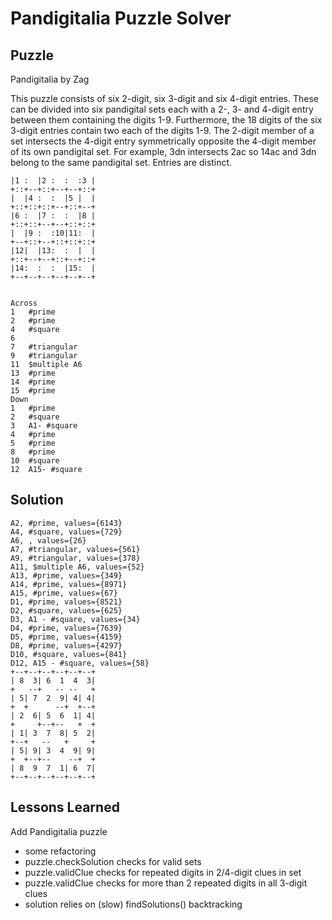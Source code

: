# Pandigitalia Puzzle Solver

## Puzzle

Pandigitalia by Zag

This puzzle consists of six 2-digit, six 3-digit and six 4-digit entries. These can be divided into six pandigital sets each with a 2-, 3- and 4-digit entry between them containing the digits 1-9. Furthermore, the 18 digits of the six 3-digit entries contain two each of the digits 1-9. The 2-digit member of a set intersects the 4-digit entry symmetrically opposite the 4-digit member of its own pandigital set. For example, 3dn intersects 2ac so 14ac and 3dn belong to the same pandigital set. Entries are distinct.

```+--+--+--+--+--+--+
|1 :  |2 :  :  :3 |
+::+--+::+--+--+::+
|  |4 :  :  |5 |  |
+::+::+::+--+::+--+
|6 :  |7 :  :  |8 |
+::+::+--+--+::+::+
|  |9 :  :10|11:  |
+--+::+--+::+::+::+
|12|  |13:  :  |  |
+::+--+--+::+--+::+
|14:  :  :  |15:  |
+--+--+--+--+--+--+


Across
1	#prime
2	#prime
4	#square
6	
7	#triangular
9	#triangular
11	$multiple A6
13	#prime
14	#prime
15	#prime
Down
1	#prime
2	#square
3	A1- #square
4	#prime
5	#prime
8	#prime
10	#square
12	A15- #square
```

## Solution

```A1, #prime, values={83}
A2, #prime, values={6143}
A4, #square, values={729}
A6, , values={26}
A7, #triangular, values={561}
A9, #triangular, values={378}
A11, $multiple A6, values={52}
A13, #prime, values={349}
A14, #prime, values={8971}
A15, #prime, values={67}
D1, #prime, values={8521}
D2, #square, values={625}
D3, A1 - #square, values={34}
D4, #prime, values={7639}
D5, #prime, values={4159}
D8, #prime, values={4297}
D10, #square, values={841}
D12, A15 - #square, values={58}
+--+--+--+--+--+--+
| 8  3| 6  1  4  3|
+   --+   -- --   +
| 5| 7  2  9| 4| 4|
+  +      --+  +--+
| 2  6| 5  6  1| 4|
+     +--+--   +  +
| 1| 3  7  8| 5  2|
+--+   --   +     +
| 5| 9| 3  4  9| 9|
+  +--+--    --+  +
| 8  9  7  1| 6  7|
+--+--+--+--+--+--+
```

## Lessons Learned

Add Pandigitalia puzzle
- some refactoring
- puzzle.checkSolution checks for valid sets
- puzzle.validClue checks for repeated digits in 2/4-digit clues in set
- puzzle.validClue checks for more than 2 repeated digits in all 3-digit clues
- solution relies on (slow) findSolutions() backtracking

